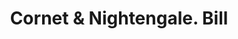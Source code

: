 ---
doi: 10.7916/D8DJ6STT
date_other: '1859'
date_other_textual: '1859'
form: printed ephemera
genre:
- Invoices
name:
- Cornet & Nightengale
object_in_context_url: https://biggert.cul.columbia.edu/items/view/ave_biggert_01532
subject_hierarchical_geographic:
- Providence, Rhode Island, United States
subject_name:
- Cornet & Nightengale
title: Cornet & Nightengale. Bill
sort_title: Cornet & Nightengale. Bill
call_number: ave_biggert_01532
coordinates:
- 41.82361111111111,-71.42222222222223
pid: ave_biggert_01532
identifiers: ave_biggert_01532
thumbnail: https://derivativo-3.library.columbia.edu/iiif/2/ldpd:343972/full/!256,256/0/native.jpg
permalink: "/biggert/ave_biggert_01532/"
layout: iiif-image-page
---